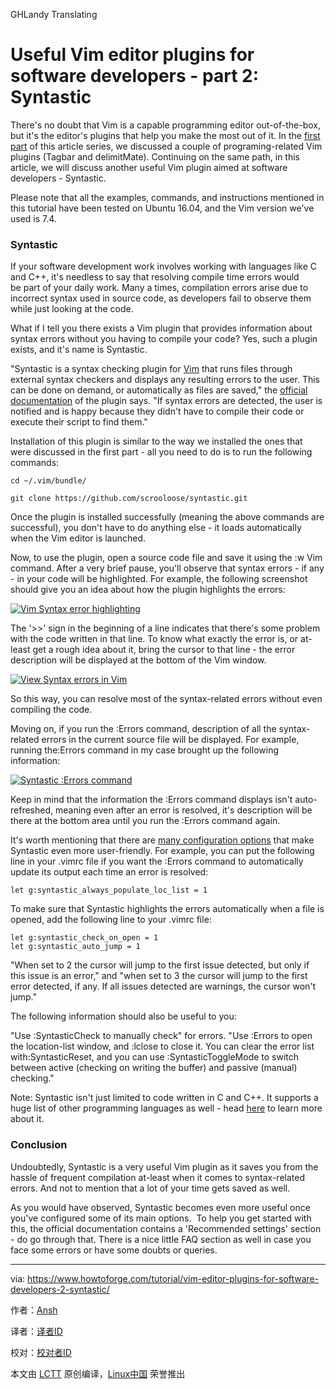 GHLandy Translating

Useful Vim editor plugins for software developers - part 2: Syntastic
============

There's no doubt that Vim is a capable programming editor out-of-the-box, but it's the editor's plugins that help you make the most out of it. In the [first part][39] of this article series, we discussed a couple of programing-related Vim plugins (Tagbar and delimitMate). Continuing on the same path, in this article, we will discuss another useful Vim plugin aimed at software developers - Syntastic.

Please note that all the examples, commands, and instructions mentioned in this tutorial have been tested on Ubuntu 16.04, and the Vim version we've used is 7.4.

### Syntastic

If your software development work involves working with languages like C and C++, it's needless to say that resolving compile time errors would be part of your daily work. Many a times, compilation errors arise due to incorrect syntax used in source code, as developers fail to observe them while just looking at the code.

What if I tell you there exists a Vim plugin that provides information about syntax errors without you having to compile your code? Yes, such a plugin exists, and it's name is Syntastic.

"Syntastic is a syntax checking plugin for [Vim][38] that runs files through external syntax checkers and displays any resulting errors to the user. This can be done on demand, or automatically as files are saved," the [official documentation][37] of the plugin says. "If syntax errors are detected, the user is notified and is happy because they didn't have to compile their code or execute their script to find them."

Installation of this plugin is similar to the way we installed the ones that were discussed in the first part - all you need to do is to run the following commands:

```
cd ~/.vim/bundle/

git clone https://github.com/scrooloose/syntastic.git
```

Once the plugin is installed successfully (meaning the above commands are successful), you don't have to do anything else - it loads automatically when the Vim editor is launched.

Now, to use the plugin, open a source code file and save it using the :w Vim command. After a very brief pause, you'll observe that syntax errors - if any - in your code will be highlighted. For example, the following screenshot should give you an idea about how the plugin highlights the errors:

[![Vim Syntax error highlighting](https://www.howtoforge.com/images/3337/syntastic-error-highlight.png)][36]

The '>>' sign in the beginning of a line indicates that there's some problem with the code written in that line. To know what exactly the error is, or at-least get a rough idea about it, bring the cursor to that line - the error description will be displayed at the bottom of the Vim window. 

[![View Syntax errors in Vim](https://www.howtoforge.com/images/3337/syntastic-error-descr.png)][35]

So this way, you can resolve most of the syntax-related errors without even compiling the code.

Moving on, if you run the :Errors command, description of all the syntax-related errors in the current source file will be displayed. For example, running the:Errors command in my case brought up the following information:

[![Syntastic :Errors command](https://www.howtoforge.com/images/3337/syntastic-error-all-descr.png)][34]

Keep in mind that the information the :Errors command displays isn't auto-refreshed, meaning even after an error is resolved, it's description will be there at the bottom area until you run the :Errors command again.

It's worth mentioning that there are [many configuration options][33] that make Syntastic even more user-friendly. For example, you can put the following line in your .vimrc file if you want the :Errors command to automatically update its output each time an error is resolved:

```
let g:syntastic_always_populate_loc_list = 1
```

To make sure that Syntastic highlights the errors automatically when a file is opened, add the following line to your .vimrc file:

```
let g:syntastic_check_on_open = 1
let g:syntastic_auto_jump = 1
```

"When set to 2 the cursor will jump to the first issue detected, but only if this issue is an error," and "when set to 3 the cursor will jump to the first error detected, if any. If all issues detected are warnings, the cursor won't jump."

The following information should also be useful to you:

"Use :SyntasticCheck to manually check" for errors. "Use :Errors to open the location-list window, and :lclose to close it. You can clear the error list with:SyntasticReset, and you can use :SyntasticToggleMode to switch between active (checking on writing the buffer) and passive (manual) checking."

Note: Syntastic isn't just limited to code written in C and C++. It supports a huge list of other programming languages as well - head [here][32] to learn more about it.

### Conclusion

Undoubtedly, Syntastic is a very useful Vim plugin as it saves you from the hassle of frequent compilation at-least when it comes to syntax-related errors. And not to mention that a lot of your time gets saved as well. 

As you would have observed, Syntastic becomes even more useful once you've configured some of its main options.  To help you get started with this, the official documentation contains a 'Recommended settings' section - do go through that. There is a nice little FAQ section as well in case you face some errors or have some doubts or queries.

--------------------------------------------------------------------------------

via: https://www.howtoforge.com/tutorial/vim-editor-plugins-for-software-developers-2-syntastic/

作者：[Ansh][a]

译者：[译者ID](https://github.com/译者ID)

校对：[校对者ID](https://github.com/校对者ID)

本文由 [LCTT](https://github.com/LCTT/TranslateProject) 原创编译，[Linux中国](https://linux.cn/) 荣誉推出

[a]: https://www.howtoforge.com/tutorial/vim-editor-plugins-for-software-developers-2-syntastic/
[1]:https://www.youtube.com/channel/UCOfXyFkINXf_e9XNosTJZDw
[2]:https://www.youtube.com/user/desainew
[3]:https://www.youtube.com/channel/UCEQXp_fcqwPcqrzNtWJ1w9w
[4]:http://www.facebook.com/sharer/sharer.php?u=https%3A%2F%2Ffreedompenguin.com%2Farticles%2Fopinion%2Fopen-source-design-thing%2F
[5]:http://twitter.com/intent/tweet/?text=Is+Open+Source+Design+a+Thing%3F&url=https%3A%2F%2Ffreedompenguin.com%2Farticles%2Fopinion%2Fopen-source-design-thing%2F
[6]:https://plus.google.com/share?url=https%3A%2F%2Ffreedompenguin.com%2Farticles%2Fopinion%2Fopen-source-design-thing%2F
[7]:https://atom.io/
[8]:http://froont.com/
[9]:https://webflow.com/
[10]:https://gravit.io/
[11]:http://getbootstrap.com/
[12]:https://inkscape.org/en/
[13]:https://www.gimp.org/
[14]:https://en.wikipedia.org/wiki/Free_and_open-source_software
[15]:https://medium.com/dawn-capital/why-leverage-the-power-of-open-source-to-build-a-successful-software-business-8aba6f665bc4#.ggmn2ojxp
[16]:https://github.com/majutsushi/tagbar
[17]:http://ctags.sourceforge.net/
[18]:https://github.com/majutsushi/tagbar/zipball/70fix
[19]:https://raw.githubusercontent.com/tpope/vim-pathogen/master/autoload/pathogen.vim
[20]:http://www.vim.org/scripts/script.php?script_id=2332
[21]:https://www.howtoforge.com/tutorial/vim-editor-plugins-for-software-developers-2-syntastic/
[22]:https://www.howtoforge.com/images/vim-editor-plugins-for-software-developers/big/vimplugins-delimitmate-help.png
[23]:https://github.com/Raimondi/delimitMate
[24]:https://www.howtoforge.com/images/vim-editor-plugins-for-software-developers/big/vimplugins-tagbar-visibility.png
[25]:https://www.howtoforge.com/images/vim-editor-plugins-for-software-developers/big/vimplugins-tagbar-ex2.png
[26]:https://www.howtoforge.com/images/vim-editor-plugins-for-software-developers/big/vimplugins-tagbar-example.png
[27]:http://www.tldp.org/LDP/intro-linux/html/sect_06_02.html
[28]:http://majutsushi.github.io/tagbar/
[29]:http://vi.stackexchange.com/questions/388/what-is-the-difference-between-the-vim-plugin-managers
[30]:https://www.howtoforge.com/images/vim-editor-plugins-for-software-developers/big/vimplugins-vimrc.png
[31]:http://www.vim.org/
[32]:https://github.com/scrooloose/syntastic
[33]:https://github.com/scrooloose/syntastic/blob/master/doc/syntastic.txt
[34]:https://www.howtoforge.com/images/3337/big/syntastic-error-all-descr.png
[35]:https://www.howtoforge.com/images/3337/big/syntastic-error-descr.png
[36]:https://www.howtoforge.com/images/3337/big/syntastic-error-highlight.png
[37]:https://github.com/scrooloose/syntastic
[38]:http://www.vim.org/
[39]:https://www.howtoforge.com/tutorial/vim-editor-plugins-for-software-developers/
